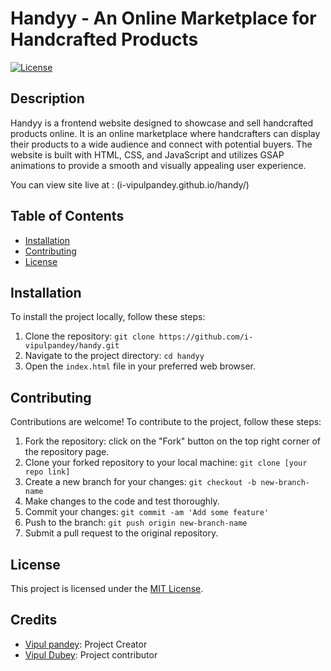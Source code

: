 # Handyy - An Online Marketplace for Handcrafted Products

[![License](https://img.shields.io/badge/license-MIT-blue.svg)](https://opensource.org/licenses/MIT)

## Description

Handyy is a frontend website designed to showcase and sell handcrafted products online. It is an online marketplace where handcrafters can display their products to a wide audience and connect with potential buyers. The website is built with HTML, CSS, and JavaScript and utilizes GSAP animations to provide a smooth and visually appealing user experience.

You can view site live at : (i-vipulpandey.github.io/handy/)

## Table of Contents

- [Installation](#installation)
- [Contributing](#contributing)
- [License](#license)

## Installation

To install the project locally, follow these steps:

1. Clone the repository: `git clone https://github.com/i-vipulpandey/handy.git`
2. Navigate to the project directory: `cd handyy`
3. Open the `index.html` file in your preferred web browser.

## Contributing

Contributions are welcome! To contribute to the project, follow these steps:

1. Fork the repository: click on the "Fork" button on the top right corner of the repository page.
2. Clone your forked repository to your local machine: `git clone [your repo link]`
3. Create a new branch for your changes: `git checkout -b new-branch-name`
4. Make changes to the code and test thoroughly.
5. Commit your changes: `git commit -am 'Add some feature'`
6. Push to the branch: `git push origin new-branch-name`
7. Submit a pull request to the original repository.

## License

This project is licensed under the [MIT License](https://opensource.org/licenses/MIT).

## Credits

- [Vipul pandey](https://github.com/i-vipulpandey): Project Creator
- [Vipul Dubey](https://github.com/vipuldubey123): Project contributor

